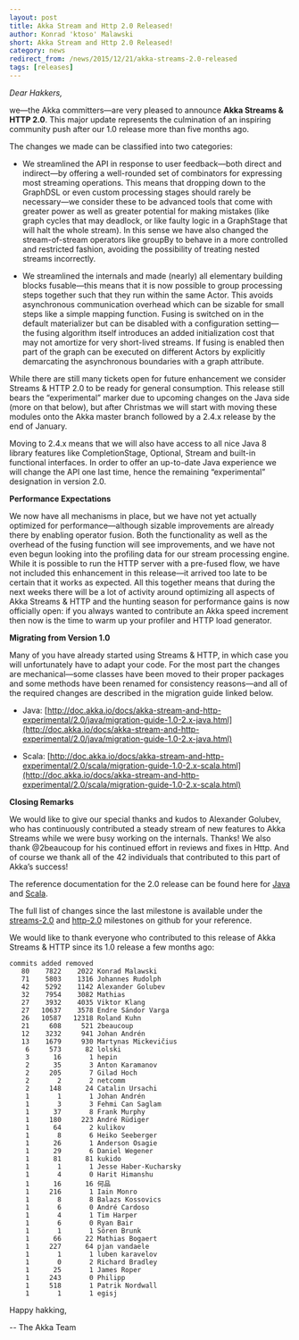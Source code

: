 ```yaml
---
layout: post
title: Akka Stream and Http 2.0 Released!
author: Konrad 'ktoso' Malawski
short: Akka Stream and Http 2.0 Released!
category: news
redirect_from: /news/2015/12/21/akka-streams-2.0-released
tags: [releases]
---
```


*Dear Hakkers,*

we—the Akka committers—are very pleased to announce **Akka Streams & HTTP 2.0**. This major update represents the culmination of an inspiring community push after our 1.0 release more than five months ago.

The changes we made can be classified into two categories:

*   We streamlined the API in response to user feedback—both direct and indirect—by offering a well-rounded set of combinators for expressing most streaming operations. This means that dropping down to the GraphDSL or even custom processing stages should rarely be necessary—we consider these to be advanced tools that come with greater power as well as greater potential for making mistakes (like graph cycles that may deadlock, or like faulty logic in a GraphStage that will halt the whole stream). In this sense we have also changed the stream-of-stream operators like groupBy to behave in a more controlled and restricted fashion, avoiding the possibility of treating nested streams incorrectly.

*   We streamlined the internals and made (nearly) all elementary building blocks fusable—this means that it is now possible to group processing steps together such that they run within the same Actor. This avoids asynchronous communication overhead which can be sizable for small steps like a simple mapping function. Fusing is switched on in the default materializer but can be disabled with a configuration setting—the fusing algorithm itself introduces an added initialization cost that may not amortize for very short-lived streams. If fusing is enabled then part of the graph can be executed on different Actors by explicitly demarcating the asynchronous boundaries with a graph attribute.

While there are still many tickets open for future enhancement we consider Streams & HTTP 2.0 to be ready for general consumption. This release still bears the “experimental” marker due to upcoming changes on the Java side (more on that below), but after Christmas we will start with moving these modules onto the Akka master branch followed by a 2.4.x release by the end of January.

Moving to 2.4.x means that we will also have access to all nice Java 8 library features like CompletionStage, Optional, Stream and built-in functional interfaces. In order to offer an up-to-date Java experience we will change the API one last time, hence the remaining “experimental” designation in version 2.0.

**Performance Expectations**

We now have all mechanisms in place, but we have not yet actually optimized for performance—although sizable improvements are already there by enabling operator fusion. Both the functionality as well as the overhead of the fusing function will see improvements, and we have not even begun looking into the profiling data for our stream processing engine. While it is possible to run the HTTP server with a pre-fused flow, we have not included this enhancement in this release—it arrived too late to be certain that it works as expected. All this together means that during the next weeks there will be a lot of activity around optimizing all aspects of Akka Streams & HTTP and the hunting season for performance gains is now officially open: if you always wanted to contribute an Akka speed increment then now is the time to warm up your profiler and HTTP load generator.

**Migrating from Version 1.0**

Many of you have already started using Streams & HTTP, in which case you will unfortunately have to adapt your code. For the most part the changes are mechanical—some classes have been moved to their proper packages and some methods have been renamed for consistency reasons—and all of the required changes are described in the migration guide linked below.


*   Java: [http://doc.akka.io/docs/akka-stream-and-http-experimental/2.0/java/migration-guide-1.0-2.x-java.html](http://doc.akka.io/docs/akka-stream-and-http-experimental/2.0/java/migration-guide-1.0-2.x-java.html)

*   Scala: [http://doc.akka.io/docs/akka-stream-and-http-experimental/2.0/scala/migration-guide-1.0-2.x-scala.html](http://doc.akka.io/docs/akka-stream-and-http-experimental/2.0/scala/migration-guide-1.0-2.x-scala.html)

**Closing Remarks**

We would like to give our special thanks and kudos to Alexander Golubev, who has continuously contributed a steady stream of new features to Akka Streams while we were busy working on the internals. Thanks! We also thank @2beaucoup for his continued effort in reviews and fixes in Http. And of course we thank all of the 42 individuals that contributed to this part of Akka’s success!

The reference documentation for the 2.0 release can be found here for [Java](http://doc.akka.io/docs/akka-stream-and-http-experimental/2.0/java.html) and [Scala](http://doc.akka.io/docs/akka-stream-and-http-experimental/2.0/scala.html).

The full list of changes since the last milestone is available under the [streams-2.0](https://github.com/akka/akka/issues?q=is%3Aissue+milestone%3Astreams-2.0+is%3Aclosed) and [http-2.0](https://github.com/akka/akka/issues?q=is%3Aissue+milestone%3Ahttp-2.0+is%3Aclosed) milestones on github for your reference.

We would like to thank everyone who contributed to this release of Akka Streams & HTTP since its 1.0 release a few months ago:

    commits added removed
       80    7822    2022 Konrad Malawski
       71    5803    1316 Johannes Rudolph
       42    5292    1142 Alexander Golubev
       32    7954    3082 Mathias
       27    3932    4035 Viktor Klang
       27   10637    3578 Endre Sándor Varga
       26   10587   12318 Roland Kuhn
       21     608     521 2beaucoup
       12    3232     941 Johan Andrén
       13    1679     930 Martynas Mickevičius
        6     573      82 lolski
        3      16       1 hepin
        2      35       3 Anton Karamanov
        2     205       7 Gilad Hoch
        2       2       2 netcomm
        2     148      24 Catalin Ursachi
        1       1       1 Johan Andrén
        1       3       3 Fehmi Can Saglam
        1      37       8 Frank Murphy
        1     180     223 André Rüdiger
        1      64       2 kulikov
        1       8       6 Heiko Seeberger
        1      26       1 Anderson Osagie
        1      29       6 Daniel Wegener
        1      81      81 kukido
        1       1       1 Jesse Haber-Kucharsky
        1       4       0 Harit Himanshu
        1      16      16 何品
        1     216       1 Iain Monro
        1       8       8 Balazs Kossovics
        1       6       0 André Cardoso
        1       4       1 Tim Harper
        1       6       0 Ryan Bair
        1       1       1 Sören Brunk
        1      66      22 Mathias Bogaert
        1     227      64 pjan vandaele
        1       1       1 luben karavelov
        1       0       2 Richard Bradley
        1      25       1 James Roper
        1     243       0 Philipp
        1     518       1 Patrik Nordwall
        1       1       1 egisj

Happy hakking,

-- The Akka Team